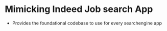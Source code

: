 # Mimicking Indeed Job search App
- Provides the foundational codebase to use for every searchengine app
